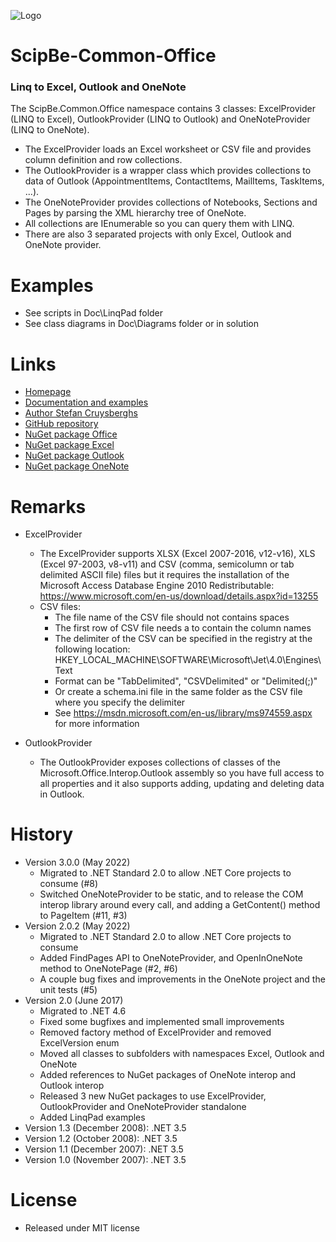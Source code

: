 ![Logo](Doc/Images/ScipBe.Common.Office.png) 
# ScipBe-Common-Office
### Linq to Excel, Outlook and OneNote

The ScipBe.Common.Office namespace contains 3 classes: ExcelProvider (LINQ to Excel), OutlookProvider (LINQ to Outlook) and OneNoteProvider (LINQ to OneNote). 
- The ExcelProvider loads an Excel worksheet or CSV file and provides column definition and row collections. 
- The OutlookProvider is a wrapper class which provides collections to data of Outlook (AppointmentItems, ContactItems, MailItems, TaskItems, ...). 
- The OneNoteProvider provides collections of Notebooks, Sections and Pages by parsing the XML hierarchy tree of OneNote. 
- All collections are IEnumerable so you can query them with LINQ. 
- There are also 3 separated projects with only Excel, Outlook and OneNote provider.

Examples
=================================================================

- See scripts in Doc\LinqPad folder
- See class diagrams in Doc\Diagrams folder or in solution

Links
=================================================================

- [Homepage](http://www.scip.be)
- [Documentation and examples](http://www.scip.be/index.php?Page=ComponentsNETOfficeItems)
- [Author Stefan Cruysberghs](http://www.scip.be/index.php?Page=AboutMe)
- [GitHub repository](https://github.com/scipbe/ScipBe-Common-Office)
- [NuGet package Office](https://www.nuget.org/packages/ScipBe.Common.Office)
- [NuGet package Excel](https://www.nuget.org/packages/ScipBe.Common.Office.Excel)
- [NuGet package Outlook](https://www.nuget.org/packages/ScipBe.Common.Office.Outlook)
- [NuGet package OneNote](https://www.nuget.org/packages/ScipBe.Common.Office.OneNote)

Remarks
=================================================================

- ExcelProvider
  - The ExcelProvider supports XLSX (Excel 2007-2016, v12-v16), XLS (Excel 97-2003, v8-v11) and CSV (comma, semicolumn or tab delimited ASCII file) files but it requires the installation of the Microsoft Access Database Engine 2010 Redistributable: https://www.microsoft.com/en-us/download/details.aspx?id=13255
  - CSV files:
    - The file name of the CSV file should not contains spaces
	- The first row of CSV file needs a to contain the column names
    - The delimiter of the CSV can be specified in the registry at the following location: HKEY_LOCAL_MACHINE\SOFTWARE\Microsoft\Jet\4.0\Engines\Text
    - Format can be "TabDelimited", "CSVDelimited" or "Delimited(;)"
    - Or create a schema.ini file in the same folder as the CSV file where you specify the delimiter
	- See https://msdn.microsoft.com/en-us/library/ms974559.aspx for more information

- OutlookProvider
  - The OutlookProvider exposes collections of classes of the Microsoft.Office.Interop.Outlook assembly so you have full access to all properties and it also supports adding, updating and deleting data in Outlook.

History
=================================================================
- Version 3.0.0 (May 2022)
  - Migrated to .NET Standard 2.0 to allow .NET Core projects to consume (#8)
  - Switched OneNoteProvider to be static, and to release the COM interop library around every call, and adding a GetContent() method to PageItem (#11, #3)
- Version 2.0.2 (May 2022)
  - Migrated to .NET Standard 2.0 to allow .NET Core projects to consume
  - Added FindPages API to OneNoteProvider, and OpenInOneNote method to OneNotePage (#2, #6)
  - A couple bug fixes and improvements in the OneNote project and the unit tests (#5)
- Version 2.0 (June 2017)
  - Migrated to .NET 4.6
  - Fixed some bugfixes and implemented small improvements
  - Removed factory method of ExcelProvider and removed ExcelVersion enum
  - Moved all classes to subfolders with namespaces Excel, Outlook and OneNote
  - Added references to NuGet packages of OneNote interop and Outlook interop
  - Released 3 new NuGet packages to use ExcelProvider, OutlookProvider and OneNoteProvider standalone
  - Added LinqPad examples
- Version 1.3 (December 2008): .NET 3.5
- Version 1.2 (October 2008): .NET 3.5
- Version 1.1 (December 2007): .NET 3.5
- Version 1.0 (November 2007): .NET 3.5

License
=================================================================

- Released under MIT license
